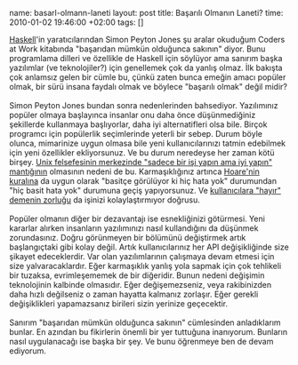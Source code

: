 name: basarl-olmann-laneti
layout: post
title: Başarılı Olmanın Laneti?
time: 2010-01-02 19:46:00 +02:00
tags: []

<a href="http://en.wikipedia.org/wiki/Haskell_(programming_language)">Haskell</a>'in yaratıcılarından Simon Peyton Jones şu aralar okuduğum Coders at Work kitabında "başarıdan mümkün olduğunca sakının" diyor. Bunu programlama dilleri ve özellikle de Haskell için söylüyor ama sanırım başka yazılımlar (ve teknolojiler?) için genellemek çok da yanlış olmaz. İlk bakışta çok anlamsız gelen bir cümle bu, çünkü zaten bunca emeğin amacı popüler olmak, bir sürü insana faydalı olmak ve böylece "başarılı olmak" değil midir?<br /><br />Simon Peyton Jones bundan sonra nedenlerinden bahsediyor. Yazılımınız popüler olmaya başlayınca insanlar onu daha önce düşünmediğiniz şekillerde kullanmaya başlıyorlar, daha iyi alternatifleri olsa bile. Birçok programcı için popülerlik seçimlerinde yeterli bir sebep. Durum böyle olunca, mimarinize uygun olmasa bile yeni kullanıcılarınızı tatmin edebilmek için yeni özellikler ekliyorsunuz. Ve bu durum neredeyse her zaman kötü birşey. <a href="http://en.wikipedia.org/wiki/Unix_philosophy#McIlroy:_A_Quarter_Century_of_Unix">Unix felsefesinin merkezinde "sadece bir işi yapın ama iyi yapın" mantığının</a> olmasının nedeni de bu. Karmaşıklığınız artınca <a href="http://blog.tayfunsen.com/2009/12/there-are-two-ways-to-design-system.html">Hoare'nin kuralına</a> da uygun olarak "basitçe görülüyor ki hiç hata yok" durumundan "hiç basit hata yok" durumuna geçiş yapıyorsunuz. Ve <a href="http://blog.tayfunsen.com/2009/11/making-things-less-complicated.html">kullanıcılara "hayır" demenin zorluğu</a> da işinizi kolaylaştırmıyor doğrusu.<br /><br />Popüler olmanın diğer bir dezavantajı ise esnekliğinizi götürmesi. Yeni kararlar alırken insanların yazılımınızı nasıl kullandığını da düşünmek zorundasınız. Doğru görünmeyen bir bölümünü değiştirmek artık başlangıçtaki gibi kolay değil. Artık kullanıcılarınız her API değişikliğinde size şikayet edeceklerdir. Var olan yazılımlarının çalışmaya devam etmesi için size yalvaracaklardır. Eğer karmaşıklık yanlış yola sapmak için çok tehlikeli bir tuzaksa, evrimleşememek de bir diğeridir. Bunun nedeni değişimin teknolojinin kalbinde olmasıdır. Eğer değişemezseniz, veya rakibinizden daha hızlı değilseniz o zaman hayatta kalmanız zorlaşır. Eğer gerekli değişiklikleri yapamazsanız birileri sizin yerinize geçecektir. <br /><br />Sanırım "başarıdan mümkün olduğunca sakının" cümlesinden anladıklarım bunlar. En azından bu fikirlerin önemli bir yer tuttuğuna inanıyorum. Bunların nasıl uygulanacağı ise başka bir şey. Ve bunu öğrenmeye ben de devam ediyorum.
